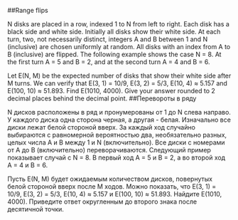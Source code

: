 ##Range flips

N disks are placed in a row, indexed 1 to N from left to right.
Each disk has a black side and white side. Initially all disks show their white side.
At each turn, two, not necessarily distinct, integers A and B between 1 and N (inclusive) are chosen uniformly at random.
All disks with an index from A to B (inclusive) are flipped.
The following example shows the case N = 8. At the first turn A = 5 and B = 2, and at the second turn A = 4 and B = 6.

Let E(N, M) be the expected number of disks that show their white side after M turns.
We can verify that E(3, 1) = 10/9, E(3, 2) = 5/3, E(10, 4) ≈ 5.157 and E(100, 10) ≈ 51.893.
Find E(1010, 4000).
Give your answer rounded to 2 decimal places behind the decimal point.
##Перевороты в ряду

N дисков расположены в ряд и пронумерованы от 1 до N слева направо.
У каждого диска одна сторона черная, а другая - белая. Изначально все диски лежат белой стороной вверх.
За каждый ход случайно выбираются с равномерной вероятностью два, необязательно разных, целых числа A и B между 1 и N (включительно).
Все диски с номерами от A до B (включительно) переворачиваются.
Следующий пример показывает случай с N = 8. В первый ход A = 5 и B = 2, а во второй ход A = 4 и B = 6.

Пусть E(N, M) будет ожидаемым количеством дисков, повернутых белой стороной вверх после M ходов.
Можно показать, что E(3, 1) = 10/9, E(3, 2) = 5/3, E(10, 4) ≈ 5.157 и E(100, 10) ≈ 51.893.
Найдите E(1010, 4000).
Приведите ответ округленным до второго знака после десятичной точки.
